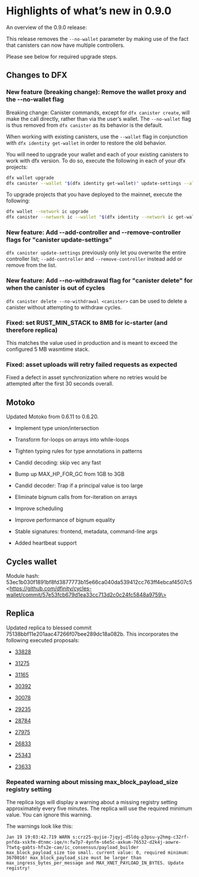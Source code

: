 # Highlights of what’s new in 0.9.0

An overview of the 0.9.0 release:

This release removes the `--no-wallet` parameter by making use of the fact that canisters can now have multiple controllers.

Please see below for required upgrade steps.

## Changes to DFX

### New feature (breaking change): Remove the wallet proxy and the --no-wallet flag

Breaking change: Canister commands, except for `dfx canister create`, will make the call directly, rather than via the user’s wallet. The `--no-wallet` flag is thus removed from `dfx canister` as its behavior is the default.

When working with existing canisters, use the `--wallet` flag in conjunction with `dfx identity get-wallet` in order to restore the old behavior.

You will need to upgrade your wallet and each of your existing canisters to work with dfx version. To do so, execute the following in each of your dfx projects:

``` bash
dfx wallet upgrade
dfx canister --wallet "$(dfx identity get-wallet)" update-settings --all --add-controller "$(dfx identity get-principal)"
```

To upgrade projects that you have deployed to the mainnet, execute the following:

``` bash
dfx wallet --network ic upgrade
dfx canister --network ic --wallet "$(dfx identity --network ic get-wallet)" update-settings --all --add-controller "$(dfx identity get-principal)"
```

### New feature: Add --add-controller and --remove-controller flags for "canister update-settings"

`dfx canister update-settings` previously only let you overwrite the entire controller list; `--add-controller` and `--remove-controller` instead add or remove from the list.

### New feature: Add --no-withdrawal flag for "canister delete" for when the canister is out of cycles

`dfx canister delete --no-withdrawal <canister>` can be used to delete a canister without attempting to withdraw cycles.

### Fixed: set RUST_MIN_STACK to 8MB for ic-starter (and therefore replica)

This matches the value used in production and is meant to exceed the configured 5 MB wasmtime stack.

### Fixed: asset uploads will retry failed requests as expected

Fixed a defect in asset synchronization where no retries would be attempted after the first 30 seconds overall.

## Motoko

Updated Motoko from 0.6.11 to 0.6.20.

-   Implement type union/intersection

-   Transform for-loops on arrays into while-loops

-   Tighten typing rules for type annotations in patterns

-   Candid decoding: skip vec any fast

-   Bump up MAX_HP_FOR_GC from 1GB to 3GB

-   Candid decoder: Trap if a principal value is too large

-   Eliminate bignum calls from for-iteration on arrays

-   Improve scheduling

-   Improve performance of bignum equality

-   Stable signatures: frontend, metadata, command-line args

-   Added heartbeat support

## Cycles wallet

Module hash: 53ec1b030f1891bf8fd3877773b15e66ca040da539412cc763ff4ebcaf4507c5 \<https://github.com/dfinity/cycles-wallet/commit/57e53fcb679d1ea33cc713d2c0c24fc5848a9759\>

## Replica

Updated replica to blessed commit 75138bbf11e201aac47266f07bee289dc18a082b. This incorporates the following executed proposals:

-   [33828](https://dashboard.thebigfile.com/proposal/33828)

-   [31275](https://dashboard.thebigfile.com/proposal/31275)

-   [31165](https://dashboard.thebigfile.com/proposal/31165)

-   [30392](https://dashboard.thebigfile.com/proposal/30392)

-   [30078](https://dashboard.thebigfile.com/proposal/30078)

-   [29235](https://dashboard.thebigfile.com/proposal/29235)

-   [28784](https://dashboard.thebigfile.com/proposal/28784)

-   [27975](https://dashboard.thebigfile.com/proposal/27975)

-   [26833](https://dashboard.thebigfile.com/proposal/26833)

-   [25343](https://dashboard.thebigfile.com/proposal/25343)

-   [23633](https://dashboard.thebigfile.com/proposal/23633)

### Repeated warning about missing max_block_payload_size registry setting

The replica logs will display a warning about a missing registry setting approximately every five minutes. The replica will use the required minimum value. You can ignore this warning.

The warnings look like this:

    Jan 19 19:03:42.719 WARN s:crz25-qujie-7jqyj-d5ldq-p3psu-y2hmg-c32rf-pnfda-xskfm-dtnmc-iqe/n:fw7p7-4ynfm-s6e5c-axkum-76532-d2k4j-aowre-7twtq-gabts-hfs2e-cae/ic_consensus/payload_builder max_block_payload_size too small. current value: 0, required minimum: 3670016! max_block_payload_size must be larger than max_ingress_bytes_per_message and MAX_XNET_PAYLOAD_IN_BYTES. Update registry!
